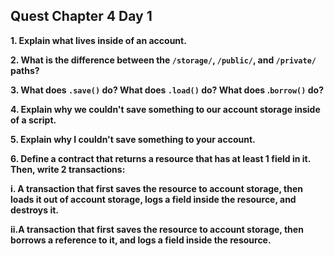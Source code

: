 ## Quest Chapter 4 Day 1

**1. Explain what lives inside of an account.**

**2. What is the difference between the  `/storage/`, `/public/`, and `/private/` paths?**

**3. What does `.save()` do? What does `.load()` do? What does .`borrow()` do?**

**4. Explain why we couldn't save something to our account storage inside of a script.**

**5. Explain why I couldn't save something to your account.**

**6. Define a contract that returns a resource that has at least 1 field in it. Then, write 2 transactions:**

  **i. A transaction that first saves the resource to account storage, then loads it out of account storage, logs a field inside the resource, and destroys it.**

  **ii.A transaction that first saves the resource to account storage, then borrows a reference to it, and logs a field inside the resource.**
